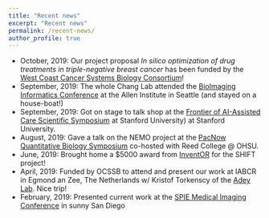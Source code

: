 ```yaml
---
title: "Recent news"
excerpt: "Recent news"
permalink: /recent-news/
author_profile: true
---
```


- October, 2019: Our project proposal *In silico optimization of drug treatments in triple-negative breast cancer* has been funded by the [West Coast Cancer Systems Biology Consortium](https://csbconsortium.org/news/inaugural-cancer-systems-biology-consortium-west-coast-symposium/)!
- September, 2019: The whole Chang Lab attended the [BioImaging Informatics Conference](https://alleninstitute.org/events-training/bioimage-informatics-2019/) at the Allen Institute in Seattle (and stayed on a house-boat!) 
- September, 2019: Got on stage to talk shop at the [Frontier of AI-Assisted Care Scientific Symposium](http://med.stanford.edu/frontierofaicare/abstract.html) at Stanford University) at Stanford University.
- August, 2019: Gave a talk on the NEMO project at the [PacNow Quantitative Biology Symposium](https://sites.google.com/site/pacnowqb/home) co-hosted with Reed College @ OHSU. 
- June, 2019: Brought home a $5000 award from [InventOR](https://www.inventoregon.org/post/ohsu-team-shifting-perspective-on-disease-detection-with-ai) for the SHIFT project!
- April, 2019: Funded by OCSSB to attend and present our work at IABCR in Egmond an Zee, The Netherlands w/ Kristof Torkenscy of the [Adey Lab](https://adeylab.org/). Nice trip!
- February, 2019: Presented current work at the [SPIE Medical Imaging Conference](https://www.spie.org/conferences-and-exhibitions/past-conferences-and-exhibitions/medical-imaging-2019?SSO=1) in sunny San Diego

